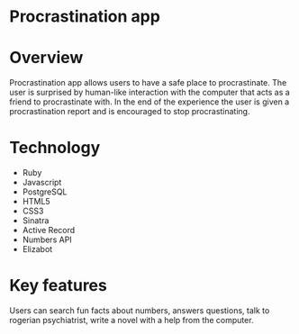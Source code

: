 # Procrastination app


# Overview

Procrastination app allows users to have a safe place to procrastinate. The user is surprised by human-like interaction with the computer that acts as a friend to procrastinate with. In the end of the experience the user is given a procrastination report and is encouraged to stop procrastinating. 

# Technology

* Ruby 
* Javascript 
* PostgreSQL
* HTML5
* CSS3
* Sinatra
* Active Record
* Numbers API
* Elizabot

# Key features

Users can search fun facts about numbers, answers questions, talk to rogerian psychiatrist, write a novel with a help from the computer.
